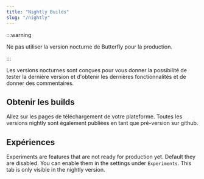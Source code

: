 ```yaml
---
title: "Nightly Builds"
slug: "/nightly"
---
```


:::warning

Ne pas utiliser la version nocturne de Butterfly pour la production.

:::

Les versions nocturnes sont conçues pour vous donner la possibilité de tester la dernière version et d'obtenir les dernières fonctionnalités et de donner des commentaires.

## Obtenir les builds

Allez sur les pages de téléchargement de votre plateforme. Toutes les versions nightly sont également publiées en tant que pré-version sur github.

## Expériences

Experiments are features that are not ready for production yet. Default they are disabled. You can enable them in the settings under `Experiments`. This tab is only visible in the nightly version.
